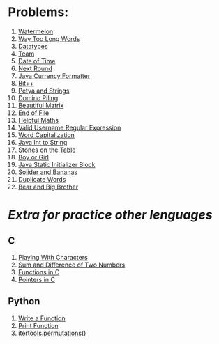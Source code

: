 **Problems:**
============================

1. [Watermelon](https://codeforces.com/problemset/problem/4/A)
1. [Way Too Long Words](https://codeforces.com/problemset/problem/71/A)
1. [Datatypes](https://www.hackerrank.com/challenges/java-datatypes/problem)
1. [Team](https://codeforces.com/problemset/problem/231/A)
1. [Date of Time](https://www.hackerrank.com/challenges/java-date-and-time/problem)
1. [Next Round](https://codeforces.com/problemset/problem/158/A)
1. [Java Currency Formatter](https://www.hackerrank.com/challenges/java-currency-formatter/problem)
1. [Bit++](https://codeforces.com/problemset/problem/282/A)
1. [Petya and Strings](https://codeforces.com/problemset/problem/112/A)
1. [Domino Piling](https://codeforces.com/problemset/problem/50/A)
1. [Beautiful Matrix](https://codeforces.com/problemset/problem/263/A)
1. [End of File](https://www.hackerrank.com/challenges/java-end-of-file/problem)
1. [Helpful Maths](https://codeforces.com/problemset/problem/339/A)
1. [Valid Username Regular Expression](https://www.hackerrank.com/challenges/valid-username-checker/problem)
1. [Word Capitalization](https://codeforces.com/problemset/problem/281/A)
1. [Java Int to String](https://www.hackerrank.com/challenges/java-int-to-string/problem)
1. [Stones on the Table](https://codeforces.com/problemset/problem/266/A)
1. [Boy or Girl](https://codeforces.com/problemset/problem/236/A)
1. [Java Static Initializer Block](https://www.hackerrank.com/challenges/java-static-initializer-block/problem)
1. [Solider and Bananas](https://codeforces.com/problemset/problem/546/A)
1. [Duplicate Words](https://www.hackerrank.com/challenges/duplicate-word/problem)
1. [Bear and Big Brother](https://codeforces.com/problemset/problem/791/A)

**_Extra for practice other lenguages_**
=========================================

## C
1. [Playing With Characters](https://www.hackerrank.com/challenges/playing-with-characters/problem)
1. [Sum and Difference of Two Numbers](https://www.hackerrank.com/challenges/sum-numbers-c/problem)
1. [Functions in C](https://www.hackerrank.com/challenges/functions-in-c/problem)
1. [Pointers in C](https://www.hackerrank.com/challenges/pointer-in-c/problem)

## Python

1. [Write a Function](https://www.hackerrank.com/challenges/write-a-function/problem)
1. [Print Function](https://www.hackerrank.com/challenges/python-print/problem)
1. [itertools.permutations()](https://www.hackerrank.com/challenges/itertools-permutations/problem)